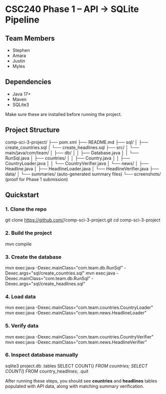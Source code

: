 # CSC240 Phase 1 – API → SQLite Pipeline

## Team Members
- Stephen
- Amara  
- Justin  
- Myles 

## Dependencies
- Java 17+  
- Maven  
- SQLite3  

Make sure these are installed before running the project.

## Project Structure
comp-sci-3-project/
├── pom.xml
├── README.md
├── sql/
│   ├── create_countries.sql
│   └── create_headlines.sql
├── src/
│   └── main/java/com/team/
│       ├── db/
│       │   ├── Database.java
│       │   └── RunSql.java
│       ├── countries/
│       │   ├── Country.java
│       │   ├── CountryLoader.java
│       │   └── CountryVerifier.java
│       └── news/
│           ├── Headline.java
│           ├── HeadlineLoader.java
│           └── HeadlineVerifier.java
├── data/
│   └── summaries/   (auto-generated summary files)
└── screenshots/     (proof for Phase 1 submission)

## Quickstart

### 1. Clone the repo
git clone https://github.com/<team-repo>/comp-sci-3-project.git
cd comp-sci-3-project

### 2. Build the project
mvn compile

### 3. Create the database
mvn exec:java -Dexec.mainClass="com.team.db.RunSql" -Dexec.args="sql/create_countries.sql"
mvn exec:java -Dexec.mainClass="com.team.db.RunSql" -Dexec.args="sql/create_headlines.sql"

### 4. Load data
mvn exec:java -Dexec.mainClass="com.team.countries.CountryLoader"
mvn exec:java -Dexec.mainClass="com.team.news.HeadlineLoader"

### 5. Verify data
mvn exec:java -Dexec.mainClass="com.team.countries.CountryVerifier"
mvn exec:java -Dexec.mainClass="com.team.news.HeadlineVerifier"

### 6. Inspect database manually
sqlite3 project.db
.tables
SELECT COUNT(*) FROM countries;
SELECT COUNT(*) FROM country_headlines;
.quit


After running these steps, you should see **countries** and **headlines** tables populated with API data, along with matching summary verification.